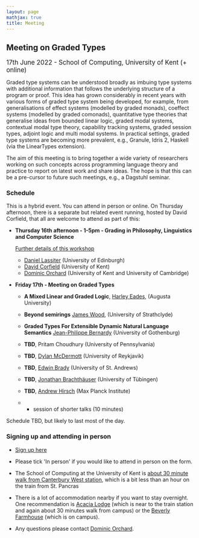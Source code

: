 ```yaml
---
layout: page
mathjax: true
title: Meeting
---
```


Meeting on Graded Types
------------------------

<span style='font-size:larger'>17th June 2022 - School of Computing, University of Kent (+ online)</span>

Graded type systems can be understood broadly as
 imbuing type systems with additional information that follows the underlying structure of a program or proof.
This idea has grown considerably in recent years with various forms of graded type system being developed, for example, from generalisations of effect
systems (modelled by graded monads), coeffect systems (modelled by graded comonads), quantitative type theories that generalise ideas from bounded
linear logic, graded modal systems, contextual modal type theory, capability tracking systems, graded session types, adjoint logic and multi modal systems.
In practical settings, graded type systems are becoming more prevalent, e.g., Granule, Idris 2, Haskell (via the LinearTypes extension).

The aim of this meeting is to bring together a wide variety of researchers working on such concepts across programming language theory and practice to report on latest work and share ideas. The hope is that this can be a pre-cursor to future such meetings, e.g., a Dagstuhl seminar.

### Schedule

This is a hybrid event. You can attend in person or online. On Thursday afternoon, there is a separate
but related event running, hosted by David Corfield, that all are welcome to attend as part of this:

- **Thursday 16th afternoon - 1-5pm - Grading in Philosophy, Linguistics and Computer Science**

   [Further details of this workshop](http://128.2.67.219/davidcorfield/show/Graded+Modalities)

    - [Daniel Lassiter](http://web.stanford.edu/~danlass/) (University of Edinburgh)
    - [David Corfield](https://www.kent.ac.uk/philosophy/people/1689/corfield-david) (University of Kent)
    - [Dominic Orchard](https://granule-project.github.io) (University of Kent and University of Cambridge)

- **Friday 17th - Meeting on Graded Types**

    - **A Mixed Linear and Graded Logic**, [Harley Eades](https://metatheorem.org/), (Augusta University) 
    - **Beyond semirings** [James Wood](https://personal.cis.strath.ac.uk/james.wood.100/), (University of Strathclyde)
    - **Graded Types For Extensible Dynamic Natural Language Semantics** [Jean-Philippe Bernardy](https://jyp.github.io/) (University of Gothenburg)
    - **TBD**, Pritam Choudhury (University of Pennsylvania)
    - **TBD**, [Dylan McDermott](https://dylanm.org/) (University of Reykjavik)
    - **TBD**, [Edwin Brady](https://www.type-driven.org.uk/edwinb/) (University of St. Andrews)
    - **TBD**, [Jonathan Brachthäuser](http://ps.informatik.uni-tuebingen.de/team/brachthaeuser/) (University of Tübingen)
    - **TBD**, [Andrew Hirsch](https://akhirsch.science/) (Max Planck Institute)

    - + session of shorter talks (10 minutes)

Schedule TBD, but likely to last most of the day. 

### Signing up and attending in person

- [Sign up here](https://forms.gle/yYPp7kodQ8478nSZA)
- Please tick 'In person' if you would like to attend in person on the form.
- The School of Computing at the University of Kent is [about 30 minute walk from Canterbury West station](https://www.google.com/maps/dir/canterbury+west/Cornwallis+South+East+(Octagon),+University+Of+Kent,+St+Stephen's+Hill,+Canterbury+CT2+7NL/@51.2914835,1.0652968,15z/data=!3m1!4b1!4m14!4m13!1m5!1m1!1s0x47decbb6b38183cb:0x578821196fcdcd35!2m2!1d1.07533!2d51.28427!1m5!1m1!1s0x47decba874d2f7c7:0x6d4d3c9d25aaf5da!2m2!1d1.07126!2d51.2988783!3e2?hl=en), which is a bit less than an hour on the train from St. Pancras
- There is a lot of accommodation nearby if you want to stay overnight. One recommendation is [Acacia Lodge](https://www.acacialodge.co.uk/) (which is near to the train station and again about 30 minutes walk from campus) or the [Beverly Farmhouse](https://www.kent.ac.uk/conferences-and-events/holidays/beverley-farmhouse) (which is on campus).

- Any questions please contact [Dominic Orchard](mailto:d.a.orchard@kent.ac.uk).
